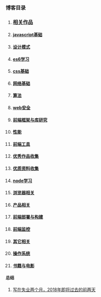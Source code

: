### 博客目录

1. ### [相关作品](https://github.com/ftTony/explame)
1. #### [javascript基础](https://github.com/ftTony/blog/tree/master/javascript)
1. #### [设计模式](https://github.com/ftTony/blog/tree/master/%E8%AE%BE%E8%AE%A1%E6%A8%A1%E5%BC%8F)
1. #### [es6学习](https://github.com/ftTony/blog/tree/master/es6)
1. #### [css基础](https://github.com/ftTony/blog/tree/master/css)
1. #### [网络基础](https://github.com/ftTony/blog/tree/master/%E7%BD%91%E7%BB%9C)
1. #### [算法](https://github.com/ftTony/blog/tree/master/%E7%AE%97%E6%B3%95%E4%B8%8E%E6%95%B0%E6%8D%AE%E7%BB%93%E6%9E%84)
1. #### [web安全](https://github.com/ftTony/blog/tree/master/web%E5%AE%89%E5%85%A8)
1. #### [前端框架与库研究](https://github.com/ftTony/blog/tree/master/%E5%89%8D%E7%AB%AF%E6%A1%86%E6%9E%B6)
1. #### [性能](https://github.com/ftTony/blog/tree/master/%E6%80%A7%E8%83%BD)
1. #### [前端工具](https://github.com/ftTony/blog/tree/master/%E5%89%8D%E7%AB%AF%E5%B7%A5%E5%85%B7)
1. #### [优秀作品收集](https://github.com/ftTony/blog/tree/master/%E4%BC%98%E7%A7%80%E4%BD%9C%E5%93%81%E6%94%B6%E9%9B%86)
1. #### [优质资料收集](https://github.com/ftTony/blog/tree/master/%E4%BC%98%E8%B4%A8%E8%B5%84%E6%96%99%E6%94%B6%E9%9B%86)
1. #### [node学习](https://github.com/ftTony/blog/tree/master/nodejs)
1. #### [浏览器相关](https://github.com/ftTony/blog/tree/master/%E6%B5%8F%E8%A7%88%E5%99%A8)
1. #### [产品相关](https://github.com/ftTony/blog/tree/master/%E4%BA%A7%E5%93%81%E7%9B%B8%E5%85%B3)
1. #### [前端部署与构建](https://github.com/ftTony/blog/tree/master/%E5%89%8D%E7%AB%AF%E9%83%A8%E7%BD%B2%E4%B8%8E%E6%9E%84%E5%BB%BA)
1. #### [前端监控](https://github.com/ftTony/blog/tree/master/%E6%80%A7%E8%83%BD)
1. #### [其它相关](https://github.com/ftTony/blog/tree/master/%E5%85%B6%E5%AE%83)
1. #### [操作系统](https://github.com/ftTony/blog/tree/master/%E6%93%8D%E4%BD%9C%E7%B3%BB%E7%BB%9F)
1. #### [书籍与电影](https://github.com/ftTony/blog/tree/master/%E4%B9%A6%E7%B1%8D%E4%B8%8E%E7%94%B5%E5%BD%B1)
#### 总结
1. [写在失业两个月，2018年即将过去的前两天](https://github.com/ftTony/blog/issues/17)
